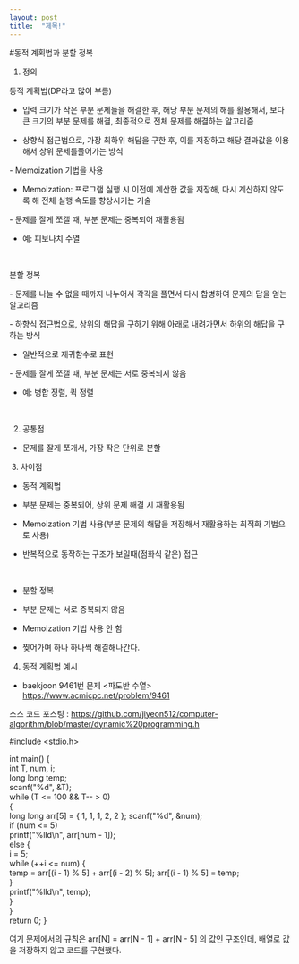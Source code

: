 ```yaml
---
layout: post
title:  "제목!"
---
```


#동적 계획법과 분할 정복

1. 정의

동적 계획법(DP라고 많이 부름)

- 입력 크기가 작은 부분 문제들을 해결한 후, 해당 부분 문제의 해를 활용해서, 보다 큰 크기의 부분 문제를 해결, 최종적으로 전체 문제를 해결하는 알고리즘

- 상향식 접근법으로, 가장 최하위 해답을 구한 후, 이를 저장하고 해당 결과값을 이용해서 상위 문제를풀어가는 방식

​- Memoization 기법을 사용

- Memoization: 프로그램 실행 시 이전에 계산한 값을 저장해, 다시 계산하지 않도록 해 전체 실행 속도를 향상시키는 기술

​- 문제를 잘게 쪼갤 때, 부분 문제는 중복되어 재활용됨

- 예: 피보나치 수열

​

분할 정복

​- 문제를 나눌 수 없을 때까지 나누어서 각각을 풀면서 다시 합병하여 문제의 답을 얻는 알고리즘

​- 하향식 접근법으로, 상위의 해답을 구하기 위해 아래로 내려가면서 하위의 해답을 구하는 방식

- 일반적으로 재귀함수로 표현

​- 문제를 잘게 쪼갤 때, 부분 문제는 서로 중복되지 않음

- 예: 병합 정렬, 퀵 정렬

​

2. 공통점

- 문제를 잘게 쪼개서, 가장 작은 단위로 분할

​
3. 차이점

- 동적 계획법

- 부분 문제는 중복되어, 상위 문제 해결 시 재활용됨

- Memoization 기법 사용(부분 문제의 해답을 저장해서 재활용하는 최적화 기법으로 사용)

- 반복적으로 동작하는 구조가 보일때(점화식 같은) 접근

​

- 분할 정복

- 부분 문제는 서로 중복되지 않음

- Memoization 기법 사용 안 함

- 찢어가며 하나 하나씩 해결해나간다.



4. 동적 계획법 예시 

- baekjoon 9461번 문제 <파도반 수열>
https://www.acmicpc.net/problem/9461

소스 코드 포스팅 : https://github.com/jiyeon512/computer-algorithm/blob/master/dynamic%20programming.h

#include <stdio.h> 

int main() { 	
int T, num, i; 	
long long temp; 	
scanf("%d", &T); 	
while (T <= 100 && T-- > 0) 	
{ 		
long long arr[5] = { 1, 1, 1, 2, 2 }; 		scanf("%d", &num); 		
if (num <= 5) 			
printf("%lld\n", arr[num - 1]); 		
else { 			
i = 5; 			
while (++i <= num) { 				
temp = arr[(i - 1) % 5] + arr[(i - 2) % 5]; 				arr[(i - 1) % 5] = temp; 			
} 			
printf("%lld\n", temp); 		
} 	
} 	
return 0; 
}



여기 문제에서의 규칙은 arr[N] = arr[N - 1] + arr[N - 5] 의 값인 구조인데, 배열로 값을 저장하지 않고 코드를 구현했다.
